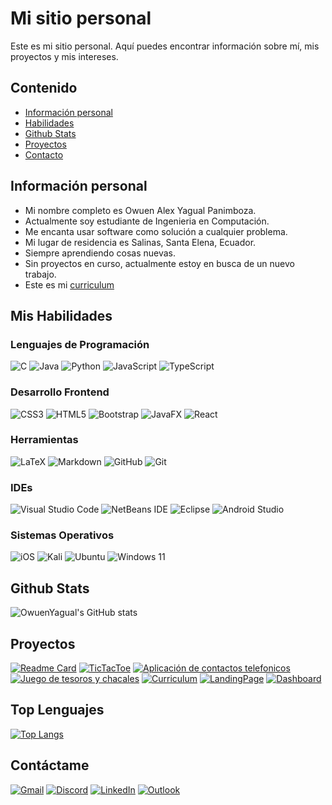 # Mi sitio personal
Este es mi sitio personal. Aquí puedes encontrar información sobre mí, mis proyectos y mis intereses.

## Contenido
* [Información personal](#información-personal)
* [Habilidades](#mis-habilidades)
* [Github Stats](#github-stats)
* [Proyectos](#proyectos)
* [Contacto](#contáctame)

## Información personal
* Mi nombre completo es Owuen Alex Yagual Panimboza.
* Actualmente soy estudiante de Ingenieria en Computación.
* Me encanta usar software como solución a cualquier problema.
* Mi lugar de residencia es Salinas, Santa Elena, Ecuador.
* Siempre aprendiendo cosas nuevas.
* Sin proyectos en curso, actualmente estoy en busca de un nuevo trabajo.
* Este es mi [curriculum](https://owuenyagual.github.io/curriculum/)

## Mis Habilidades
### Lenguajes de Programación
![C](https://img.shields.io/badge/c-%2300599C.svg?style=for-the-badge&logo=c&logoColor=white)  ![Java](https://img.shields.io/badge/java-%23ED8B00.svg?style=for-the-badge&logo=openjdk&logoColor=white)   ![Python](https://img.shields.io/badge/python-3670A0?style=for-the-badge&logo=python&logoColor=ffdd54) ![JavaScript](https://img.shields.io/badge/javascript-%23323330.svg?style=for-the-badge&logo=javascript&logoColor=%23F7DF1E) ![TypeScript](https://img.shields.io/badge/typescript-%23007ACC.svg?style=for-the-badge&logo=typescript&logoColor=white)
### Desarrollo Frontend
![CSS3](https://img.shields.io/badge/css3-%231572B6.svg?style=for-the-badge&logo=css3&logoColor=white) ![HTML5](https://img.shields.io/badge/html5-%23E34F26.svg?style=for-the-badge&logo=html5&logoColor=white)  ![Bootstrap](https://img.shields.io/badge/bootstrap-%238511FA.svg?style=for-the-badge&logo=bootstrap&logoColor=white) ![JavaFX](https://img.shields.io/badge/javafx-%23FF0000.svg?style=for-the-badge&logo=javafx&logoColor=white) ![React](https://img.shields.io/badge/react-%2320232a.svg?style=for-the-badge&logo=react&logoColor=%2361DAFB)
### Herramientas
![LaTeX](https://img.shields.io/badge/latex-%23008080.svg?style=for-the-badge&logo=latex&logoColor=white)  ![Markdown](https://img.shields.io/badge/markdown-%23000000.svg?style=for-the-badge&logo=markdown&logoColor=white) ![GitHub](https://img.shields.io/badge/github-%23121011.svg?style=for-the-badge&logo=github&logoColor=white) ![Git](https://img.shields.io/badge/git-%23F05033.svg?style=for-the-badge&logo=git&logoColor=white)
### IDEs
![Visual Studio Code](https://img.shields.io/badge/Visual%20Studio%20Code-0078d7.svg?style=for-the-badge&logo=visual-studio-code&logoColor=white) ![NetBeans IDE](https://img.shields.io/badge/NetBeansIDE-1B6AC6.svg?style=for-the-badge&logo=apache-netbeans-ide&logoColor=white) ![Eclipse](https://img.shields.io/badge/Eclipse-FE7A16.svg?style=for-the-badge&logo=Eclipse&logoColor=white) ![Android Studio](https://img.shields.io/badge/android%20studio-346ac1?style=for-the-badge&logo=android%20studio&logoColor=white)
### Sistemas Operativos
![iOS](https://img.shields.io/badge/iOS-000000?style=for-the-badge&logo=ios&logoColor=white) ![Kali](https://img.shields.io/badge/Kali-268BEE?style=for-the-badge&logo=kalilinux&logoColor=white) ![Ubuntu](https://img.shields.io/badge/Ubuntu-E95420?style=for-the-badge&logo=ubuntu&logoColor=white) ![Windows 11](https://img.shields.io/badge/Windows%2011-%230079d5.svg?style=for-the-badge&logo=Windows%2011&logoColor=white)

## Github Stats
![OwuenYagual's GitHub stats](https://github-readme-stats.vercel.app/api?username=OwuenYagual&show_icons=true&theme=gotham)

## Proyectos
[![Readme Card](https://github-readme-stats.vercel.app/api/pin/?username=jairrami06&repo=POO-P3-G05&theme=gotham)](https://github.com/jairrami06/POO-P3-G05) [![TicTacToe](https://github-readme-stats.vercel.app/api/pin/?username=DavidlunaT&repo=EDD_2&theme=gotham)](https://github.com/DavidlunaT/EDD_2)
[![Aplicación de contactos telefonicos](https://github-readme-stats.vercel.app/api/pin/?username=DavidlunaT&repo=G3_Proyecto1_EDD&theme=gotham)](https://github.com/DavidlunaT/G3_Proyecto1_EDD)
[![Juego de tesoros y chacales](https://github-readme-stats.vercel.app/api/pin/?username=paixram&repo=proyecto1POrganizacion&theme=gotham)](https://github.com/paixram/proyecto1POrganizacion)
[![Curriculum](https://github-readme-stats.vercel.app/api/pin/?username=OwuenYagual&repo=curriculum&theme=gotham)](https://github.com/OwuenYagual/curriculum)
[![LandingPage](https://github-readme-stats.vercel.app/api/pin/?username=OwuenYagual&repo=landing&theme=gotham)](https://github.com/OwuenYagual/dashboard)
[![Dashboard](https://github-readme-stats.vercel.app/api/pin/?username=OwuenYagual&repo=dashboard&theme=gotham)](https://github.com/OwuenYagual/dashboard)


## Top Lenguajes
[![Top Langs](https://github-readme-stats.vercel.app/api/top-langs/?username=OwuenYagual&theme=gotham)](https://github.com/OwuenYagual/github-readme-stats)

## Contáctame
[![Gmail](https://img.shields.io/badge/Gmail-D14836?style=for-the-badge&logo=gmail&logoColor=white)](mailto:owenyagual@gmail.com) [![Discord](https://img.shields.io/badge/Discord-%235865F2.svg?style=for-the-badge&logo=discord&logoColor=white)]() [![LinkedIn](https://img.shields.io/badge/linkedin-%230077B5.svg?style=for-the-badge&logo=linkedin&logoColor=white)](https://www.linkedin.com/in/owuen-yagual-panimboz-002824269/) [![Outlook](https://img.shields.io/badge/Microsoft_Outlook-0078D4?style=for-the-badge&logo=microsoft-outlook&logoColor=white)](mailto:oayagual@espol.edu.ec)
